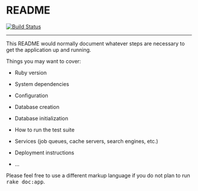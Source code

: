 # README

[![Build Status](https://travis-ci.com/rikola/nfcchief.svg?token=UFA1wpQtMzhtTiyRH67s&branch=master)](https://travis-ci.com/rikola/nfcchief)

----

This README would normally document whatever steps are necessary to get the
application up and running.

Things you may want to cover:

* Ruby version

* System dependencies

* Configuration

* Database creation

* Database initialization

* How to run the test suite

* Services (job queues, cache servers, search engines, etc.)

* Deployment instructions

* ...


Please feel free to use a different markup language if you do not plan to run
<tt>rake doc:app</tt>.
